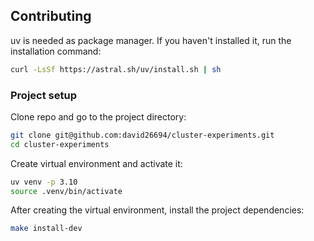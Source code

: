 ## Contributing

uv is needed as package manager. If you haven't installed it, run the installation command:

```bash
curl -LsSf https://astral.sh/uv/install.sh | sh
```

### Project setup

Clone repo and go to the project directory:

```bash
git clone git@github.com:david26694/cluster-experiments.git
cd cluster-experiments
```

Create virtual environment and activate it:

```bash
uv venv -p 3.10
source .venv/bin/activate
```

After creating the virtual environment, install the project dependencies:

```bash
make install-dev
```
